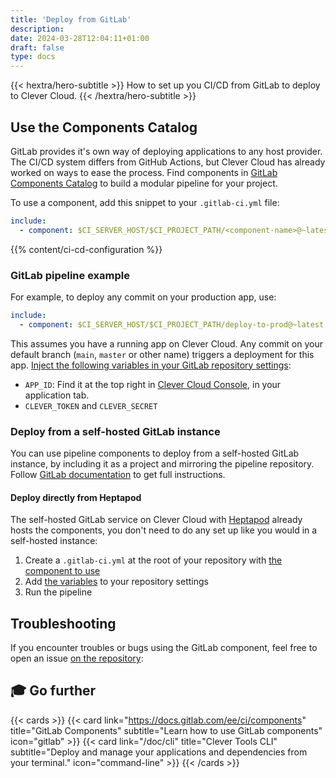 ```yaml
---
title: 'Deploy from GitLab'
description:
date: 2024-03-28T12:04:11+01:00
draft: false
type: docs
---
```


{{< hextra/hero-subtitle >}}
How to set up you CI/CD from GitLab to deploy to Clever Cloud.
{{< /hextra/hero-subtitle >}}

## Use the Components Catalog

GitLab provides it's own way of deploying applications to any host provider. The CI/CD system differs from GitHub Actions, but Clever Cloud has already worked on ways to ease the process. Find components in [GitLab Components Catalog](https://gitlab.com/explore/catalog/CleverCloud/clever-cloud-pipeline) to build a modular pipeline for your project.

To use a component, add this snippet to your `.gitlab-ci.yml` file:

```yaml
include:
  - component: $CI_SERVER_HOST/$CI_PROJECT_PATH/<component-name>@~latest
```

{{% content/ci-cd-configuration %}}

### GitLab pipeline example

For example, to deploy any commit on your production app, use:

```yaml
include:
  - component: $CI_SERVER_HOST/$CI_PROJECT_PATH/deploy-to-prod@~latest
```

This assumes you have a running app on Clever Cloud. Any commit on your default branch (`main`, `master` or other name) triggers a deployment for this app. [Inject the following variables in your GitLab repository settings](https://docs.gitlab.com/ee/ci/variables/index.html#for-a-project):

- `APP_ID`: Find it at the top right in [Clever Cloud Console](https://console.clevercloud.com), in your application tab.
- `CLEVER_TOKEN` and `CLEVER_SECRET`

### Deploy from a self-hosted GitLab instance

You can use pipeline components to deploy from a self-hosted GitLab instance, by including it as a project and mirroring the pipeline repository. Follow [GitLab documentation](https://docs.gitlab.com/ee/ci/components/#use-a-gitlabcom-component-in-a-self-managed-instance) to get full instructions.

#### Deploy directly from Heptapod

The self-hosted GitLab service on Clever Cloud with [Heptapod](/doc/addons/heptapod) already hosts the components, you don't need to do any set up like you would in a self-hosted instance:

1. Create a `.gitlab-ci.yml` at the root of your repository with [the component to use](/doc/ci-cd/gitlab/#use-the-components-catalog)
2. Add [the variables](/doc/ci-cd/gitlab/#mandatory-configuration) to your repository settings
3. Run the pipeline

## Troubleshooting

If you encounter troubles or bugs using the GitLab component, feel free to open an issue [on the repository](https://gitlab.com/CleverCloud/clever-cloud-pipeline/-/issues/new):

## 🎓 Go further

{{< cards >}}
  {{< card link="https://docs.gitlab.com/ee/ci/components" title="GitLab Components" subtitle="Learn how to use GitLab components" icon="gitlab" >}}
  {{< card link="/doc/cli" title="Clever Tools CLI" subtitle="Deploy and manage your applications and dependencies from your terminal." icon="command-line" >}}
{{< /cards >}}
